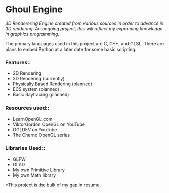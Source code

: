 # Ghoul Engine
*3D Renderering Engine created from various sources in order to advance in 3D rendering. An ongoing project, this will reflect my expanding knowledge in graphics programming.*

The primary languages used in this project are C, C++, and GLSL. There are plans to embed Python at a later date for some basic scripting.

### Features::
- 2D Rendering
- 3D Rendering (currently)
- Physically Based Rendering (planned)
- ECS system (planned)
- Basic Raytracing (planned)

### Resources used::
- LearnOpenGL.com
- ViktorGordon OpenGL on YouTube
- OGLDEV on YouTube
- The Cherno OpenGL series

### Libraries Used::
- GLFW
- GLAD
- My own Primitive Library
- My own Math library
    
*This project is the bulk of my gap in resume.

